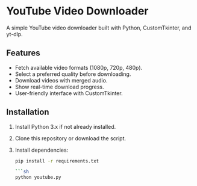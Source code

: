 # YouTube Video Downloader

A simple YouTube video downloader built with Python, CustomTkinter, and yt-dlp.

## Features
- Fetch available video formats (1080p, 720p, 480p).
- Select a preferred quality before downloading.
- Download videos with merged audio.
- Show real-time download progress.
- User-friendly interface with CustomTkinter.

## Installation

1. Install Python 3.x if not already installed.
2. Clone this repository or download the script.
3. Install dependencies:

   ```sh
   pip install -r requirements.txt

   ```sh
   python youtube.py



